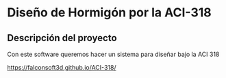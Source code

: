 # Diseño de Hormigón por la ACI-318

## Descripción del proyecto
Con este software queremos hacer un sistema para diseñar bajo la ACI 318

https://falconsoft3d.github.io/ACI-318/

